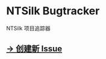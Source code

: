 # NTSilk Bugtracker

NTSilk 项目追踪器

## [→ 创建新 Issue](https://github.com/ntsilk/bugtracker/issues/new/choose)
